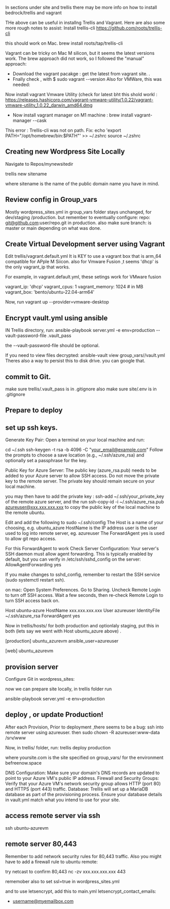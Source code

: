 
In sections under site and trellis there may be more info on how to install bedrock/trellis and vagrant

THe above can be useful in installng Trellis and Vagrant. 
Here are also some more rough notes to assist:
Install trellis-cli 
https://github.com/roots/trellis-cli
  
this should work on Mac.
  brew install roots/tap/trellis-cli

  Vagrant can be tricky on Mac M silicon, but it seems the latest versions work.
  The brew approach did not work, so I followed the "manual" approach:
  - Download the vagrant pacakge : get the latest from vagrant site.
  .
  - Fnally check , with $ sudo vagrant --version
    Also for VMWare, this was needed:

Now install vagrant Vmware Utility (check for latest bht this shold workl : https://releases.hashicorp.com/vagrant-vmware-utility/1.0.22/vagrant-vmware-utility_1.0.22_darwin_amd64.dmg

  - Now install vagrant manager on M1 machine : brew install vagrant-manager --cask 




This error : 
Trellis-cli was not on path. Fix:
echo 'export PATH="/opt/homebrew/bin:$PATH"' >> ~/.zshrc
source ~/.zshrc


## Creating new Wordpress Site Locally
Navigate to Repos/mynewsitedir

trellis new sitename

where sitename is the name of the public domain name you have in mind.


## Review config in Group_vars
Mostly wordpress_sites.yml in group_vars folder stays unchanged, for dev/staging /production.
but remember to eventually configure:
repo: git@github.com:user/repo.git in production.
also make sure branch: is master or main depending on what was done.


## Create Virtual Development server using Vagrant
Edit trellis/vagrant.default.yml
It is KEY to use a vagrant box that is arm_64 compatible for APple M Siicon. also for Vmware Fusion ,t seems 'dhcp' is the only vagrant_ip that works.

For example, in vagrant.default.yml, these setings work for VMware fusion

vagrant_ip: 'dhcp'
vagrant_cpus: 1
vagrant_memory: 1024 # in MB
vagrant_box: 'bento/ubuntu-22.04-arm64'

Now, run vagrant up --provider=vmware-desktop


## Encrypt vault.yml using ansible
IN Trellis directory, run:
ansible-playbook server.yml -e env=production --vault-password-file .vault_pass

the --vault-password-file should be optional.

If you need to view files decrypted:
ansible-vault view group_vars/<environment>/vault.yml
 Theres also a way to persist this to disk drive. you can google that.

## commit to Git.
make sure trellis/.vault_pass  is in .gitignore
also make sure site/.env is in .gitignore


## Prepare to deploy
## set up ssh keys.
Generate Key Pair: Open a terminal on your local machine and run:

cd ~/.ssh
ssh-keygen -t rsa -b 4096 -C "your_email@example.com"
Follow the prompts to choose a save location (e.g., ~/.ssh/azure_rsa) and optionally set a passphrase for the key.

Public Key for Azure Server: The public key (azure_rsa.pub) needs to be added to your Azure server to allow SSH access. Do not move the private key to the remote server. The private key should remain secure on your local machine.

you may then have to add the private key : ssh-add ~/.ssh/your_private_key  of the remote azure server,
and the run
ssh-copy-id -i ~/.ssh/azure_rsa.pub azureuser@xxx.xxx.xxx.xxx
to copy the public key of the local machine to the remote ubuntu.


Edit and add the following to sudo ~/.ssh/config
The Host is a name of your choosing, e.g. ubuntu_azure
HostName is the IP address
user is the user used to log into remote server, eg. azureuser
The ForwardAgent yes is used to allow git repo access.

For this ForwardAgent to work
Check Server Configuration: Your server's SSH daemon must allow agent forwarding. This is typically enabled by default, but you can verify in /etc/ssh/sshd_config on the server:
AllowAgentForwarding yes

If you make changes to sshd_config, remember to restart the SSH service (sudo systemctl restart ssh).

on mac: 
Open System Preferences.
Go to Sharing.
Uncheck Remote Login to turn off SSH access.
Wait a few seconds, then re-check Remote Login to turn SSH access back on.


Host ubuntu-azure
    HostName xxx.xxx.xxx.xxx
    User azureuser
    IdentityFile ~/.ssh/azure_rsa
    ForwardAgent yes



Now in trellis/hosts/
for both production and optionlaly staging, put this in both (lets say we went with Host ubuntu_azure above)
.

[production]
ubuntu_azurevm ansible_user=azureuser

[web]
ubuntu_azurevm

## provision server
Configure Git in wordpress_sites:


now we can prepare site locally, 
in trellis folder run

ansible-playbook server.yml -e env=production





## deploy , or update Production!
After each Provision, Prior to deployment ,there seems to be a bug:
ssh into remote server using azureuser.
then sudo chown -R azureuser:www-data /srv/www


Now, in trellis/ folder, run:
trellis deploy production



where yoursite.com is the site specified on group_vars/ for the environment
befreenow.space


DNS Configuration: Make sure your domain's DNS records are updated to point to your Azure VM's public IP address.
Firewall and Security Groups: Verify that your Azure VM's network security group allows HTTP (port 80) and HTTPS (port 443) traffic.
Database: Trellis will set up a MariaDB database as part of the provisioning process. Ensure your database details in vault.yml match what you intend to use for your site.


## access remote server via ssh
ssh ubuntu-azurevm

## remote server 80,443
Remember to add network security rules for 80,443 traffic.
Also you might have to add a firewall rule to ubuntu remote:

try netcast to confirm 80,443
nc -zv xxx.xxx.xxx.xxx 443

rememober also to set ssl=true in wordpress_sites.yml 

and to use letsencrypt, add this to main.yml
letsencrypt_contact_emails:
  - username@myemailbox.com
